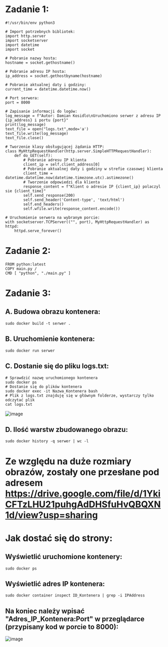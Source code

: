 # Zadanie 1:
```
#!/usr/bin/env python3

# Import potrzebnych bibliotek:
import http.server
import socketserver
import datetime
import socket

# Pobranie nazwy hosta:
hostname = socket.gethostname()

# Pobranie adresu IP hosta:
ip_address = socket.gethostbyname(hostname)

# Pobranie aktualnej daty i godziny:
current_time = datetime.datetime.now()

# Port serwera:
port = 8000

# Zapisanie informacji do logów:
log_message = f"Autor: Damian Kosidlo\nUruchomiono serwer z adresu IP {ip_address} i portu {port}"
print(log_message)
text_file = open("logs.txt",mode='a')
text_file.write(log_message)
text_file.close()

# Tworzenie klasy obsługującej żądania HTTP:
class MyHttpRequestHandler(http.server.SimpleHTTPRequestHandler):
    def do_GET(self):
        # Pobranie adresu IP klienta
        client_ip = self.client_address[0]
        # Pobranie aktualnej daty i godziny w strefie czasowej klienta
        client_time = datetime.datetime.now(datetime.timezone.utc).astimezone()
        # Tworzenie odpowiedzi dla klienta
        response_content = f"Klient o adresie IP {client_ip} polaczyl sie {client_time}"
        self.send_response(200)
        self.send_header('Content-type', 'text/html')
        self.end_headers()
        self.wfile.write(response_content.encode())

# Uruchomienie serwera na wybranym porcie:
with socketserver.TCPServer(("", port), MyHttpRequestHandler) as httpd:
    httpd.serve_forever()
```
# Zadanie 2:
```# Damian Kosidlo
FROM python:latest
COPY main.py /
CMD [ "python", "./main.py" ]
```
# Zadanie 3:
## A. Budowa obrazu kontenera:
```
sudo docker build -t serwer .
```
## B. Uruchomienie kontenera:
```
sudo docker run serwer
```
## C. Dostanie się do pliku logs.txt:
```
# Sprawdzić nazwę uruchomionego kontenera
sudo docker ps
# Dostanie się do plików kontenera
sudo docker exec -it Nazwa_Kontenera bash
# Plik z logs.txt znajduję się w głównym folderze, wystarczy tylko odczytać plik
cat logs.txt
```
![image](https://github.com/INeedEstus/docker_laboratorium/assets/79727495/a19de98c-9ef3-4498-ab8f-8905323bfe8f)
## D. Ilość warstw zbudowanego obrazu:
```
sudo docker history -q serwer | wc -l
```
# Ze względu na duże rozmiary obrazów, zostały one przesłane pod adresem https://drive.google.com/file/d/1YkiCFTzLHU21puhgAdDHSfuHvQBQXN1d/view?usp=sharing

# Jak dostać się do strony:
## Wyświetlić uruchomione kontenery:
```
sudo docker ps
```
## Wyświetlić adres IP kontenera:
```
sudo docker container inspect ID_Kontenera | grep -i IPAddress
```
## Na koniec należy wpisać "Adres_IP_Kontenera:Port" w przeglądarce (przypisany kod w porcie to 8000):
![image](https://github.com/INeedEstus/docker_laboratorium/assets/79727495/752f7d4d-6626-4064-b908-7f02f35a1a77)
